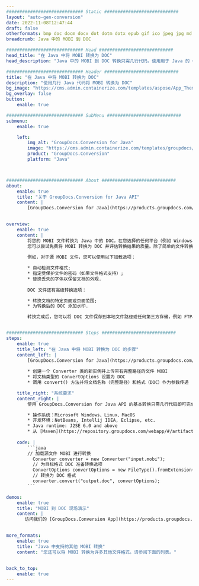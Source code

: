 ```yaml
---
############################# Static ############################
layout: "auto-gen-conversion"
date: 2022-11-08T12:47:44
draft: false
otherformats: bmp doc docm docx dot dotm dotx epub gif ico jpeg jpg md odt ott pdf png psd rtf tex tif tiff txt xps
breadcrumb: Java 中的 MOBI 到 DOC

############################# Head ############################
head_title: "在 Java 中将 MOBI 转换为 DOC"
head_description: "Java 中的 MOBI 到 DOC 转换只需几行代码。使用用于 Java 的 GroupDocs 文档转换 API 转换 160 多种文件格式"

############################# Header ############################
title: "在 Java 中将 MOBI 转换为 DOC"
description: "使用几行 Java 代码将 MOBI 转换为 DOC"
bg_image: "https://cms.admin.containerize.com/templates/aspose/App_Themes/V3/images/bg/header1.png"
bg_overlay: false
button:
    enable: true

############################# SubMenu ############################
submenu:
    enable: true

    left:
        img_alt: "GroupDocs.Conversion for Java"
        image: "https://cms.admin.containerize.com/templates/groupdocs/images/product-logos/90x90-noborder/groupdocs-conversion-java.png"
        product: "GroupDocs.Conversion"
        platform: "Java"



############################# About ############################
about:
    enable: true
    title: "关于 GroupDocs.Conversion for Java API"
    content: |
        [GroupDocs.Conversion for Java](https://products.groupdocs.com/conversion/java/) 是一种高级文件格式转换 API，用于在 Microsoft Office、OpenDocument、PDF、HTML、电子邮件、CAD 等流行图像和文档格式之间进行转换。只需几行代码即可完成更多工作。本机 API 会自动检测原始文档的格式，并提供许多选项来自定义转换后的文档。除了从文档中提取信息的功能外，它还默认支持将转换结果缓存到本地磁盘。但是，任何类型的缓存存储都可以通过实施适当的接口来支持 - Amazon S3、Dropbox、Google Drive、Windows Azure、Reddis 或任何其他接口。
    

overview:
    enable: true
    content: |
        将您的 MOBI 文件转换为 Java 中的 DOC。在您选择的任何平台（例如 Windows、Linux、macOS）上，只需几行 Java 代码。
        您可以尝试免费将 MOBI 转换为 DOC 并评估转换结果的质量。除了简单的文件转换脚本外，您还可以尝试更复杂的选项来加载 MOBI 源文件并存储 DOC 输出。 
        
        例如，对于源 MOBI 文件，您可以使用以下加载选项：

        * 自动检测文件格式;
        * 指定受保护文件的密码（如果文件格式支持）;
        * 替换丢失的字体以保留文档的外观.
        
        DOC 文件还有高级转换选项：

        * 转换文档的特定页面或页面范围;
        * 为转换后的 DOC 添加水印.

        转换完成后，您可以将 DOC 文件保存到本地文件路径或任何第三方存储，例如 FTP、Amazon S3、Google Drive、Dropbox 等。请注意 - 转换 MOBI到 DOC，您不需要安装任何额外的软件，例如 MS Office、Open Office、Adobe Acrobat Reader 等。


############################# Steps ############################
steps:
    enable: true
    title_left: "在 Java 中将 MOBI 转换为 DOC 的步骤"
    content_left: |
        [GroupDocs.Conversion for Java](https://products.groupdocs.com/conversion/java/) 允许开发人员使用几行代码轻松地将 MOBI 文件转换为 DOC。
        
        * 创建一个 Converter 类的新实例并上传带有完整路径的文件 MOBI
        * 将文档类型的 ConvertOptions 设置为 DOC
        * 调用 convert() 方法并将文档名称（完整路径）和格式（DOC）作为参数传递

    title_right: "系统要求"
    content_right: |
        使用 GroupDocs.Conversion for Java API 的基本转换只需几行代码即可完成。所有主要平台和操作系统都支持我们的 API。在执行以下代码之前，请确保您的系统上安装了以下先决条件。

        * 操作系统：Microsoft Windows、Linux、MacOS
        * 开发环境：NetBeans, Intellij IDEA, Eclipse, etc.
        * Java runtime: J2SE 6.0 and above
        * 从 [Maven](https://repository.groupdocs.com/webapp/#/artifacts/browse/tree/General/repo/com/groupdocs/groupdocs-conversion) 获取最新的 GroupDocs.Conversion for Java
         
    code: |
        ```java    
        // 加载源文件 MOBI 进行转换
          Converter converter = new Converter("input.mobi");
          // 为目标格式 DOC 准备转换选项
          ConvertOptions convertOptions = new FileType().fromExtension("doc").getConvertOptions();
          // 转换为 DOC 格式
          converter.convert("output.doc", convertOptions);
        ```

demos:
    enable: true
    title: "MOBI 到 DOC 现场演示"
    content: |
       访问我们的 [GroupDocs.Conversion App](https://products.groupdocs.app/conversion/family) 网站并立即尝试 MOBI 到 DOC 转换。免费演示具有以下好处
          

more_formats:
    enable: true
    title: "Java 中支持的其他 MOBI 转换"
    content: "您还可以将 MOBI 转换为许多其他文件格式。请参阅下面的列表。"
       
       
back_to_top:
    enable: true
---
```

